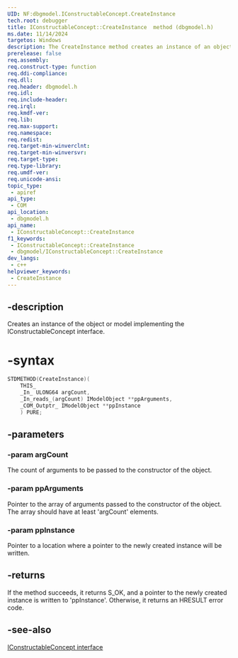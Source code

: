 ```yaml
---
UID: NF:dbgmodel.IConstructableConcept.CreateInstance
tech.root: debugger
title: IConstructableConcept::CreateInstance  method (dbgmodel.h)
ms.date: 11/14/2024
targetos: Windows
description: The CreateInstance method creates an instance of an object that implements the IConstructableConcept interface.
prerelease: false
req.assembly: 
req.construct-type: function
req.ddi-compliance: 
req.dll: 
req.header: dbgmodel.h
req.idl: 
req.include-header: 
req.irql: 
req.kmdf-ver: 
req.lib: 
req.max-support: 
req.namespace: 
req.redist: 
req.target-min-winverclnt: 
req.target-min-winversvr: 
req.target-type: 
req.type-library: 
req.umdf-ver: 
req.unicode-ansi: 
topic_type:
 - apiref
api_type:
 - COM
api_location:
 - dbgmodel.h
api_name:
 - IConstructableConcept::CreateInstance
f1_keywords:
 - IConstructableConcept::CreateInstance
 - dbgmodel/IConstructableConcept::CreateInstance
dev_langs:
 - c++
helpviewer_keywords:
 - CreateInstance
---
```


## -description

Creates an instance of the object or model implementing the IConstructableConcept interface.

# -syntax

```cpp
STDMETHOD(CreateInstance)(
    THIS_
    _In_ ULONG64 argCount,
    _In_reads_(argCount) IModelObject **ppArguments,
    _COM_Outptr_ IModelObject **ppInstance
    ) PURE;
```

## -parameters

### -param argCount

The count of arguments to be passed to the constructor of the object.

### -param ppArguments

Pointer to the array of arguments passed to the constructor of the object. The array should have at least 'argCount' elements.

### -param ppInstance

Pointer to a location where a pointer to the newly created instance will be written.

## -returns

If the method succeeds, it returns S_OK, and a pointer to the newly created instance is written to 'ppInstance'. Otherwise, it returns an HRESULT error code.

## -see-also

[IConstructableConcept interface](nn-dbgmodel-iconstructableconcept.md)